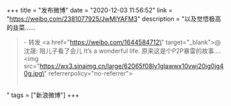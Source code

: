+++
title = "发布微博"
date = "2020-12-03 11:56:52"
link = "https://weibo.com/2381077925/JwMIYAFM3"
description = "以及觉悟极高的韭菜……<br><blockquote> - 转发 <a href=\"https://weibo.com/1644584712\" target=\"_blank\">@沈晟</a>: 陪儿子看了会儿 It’s a wonderful life. 原来这是个P2P暴雷的故事.... <img src=\"https://wx3.sinaimg.cn/large/62065f08ly1glawwx10vwj20jg0jg40g.jpg\" referrerpolicy=\"no-referrer\"><br><br></blockquote>"
tags = ["新浪微博"]
+++
